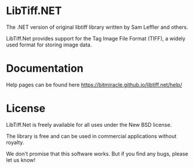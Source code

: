 LibTiff.NET
===========

The .NET version of original libtiff library written by Sam Leffler and others.

LibTiff.Net provides support for the Tag Image File Format (TIFF), a widely used format for storing image data.


Documentation
=============

Help pages can be found here
https://bitmiracle.github.io/libtiff.net/help/


License
=======

LibTiff.Net is freely available for all uses under the New BSD license.

The library is free and can be used in commercial applications without royalty.

We don't promise that this software works. But if you find any bugs, please let us know!
